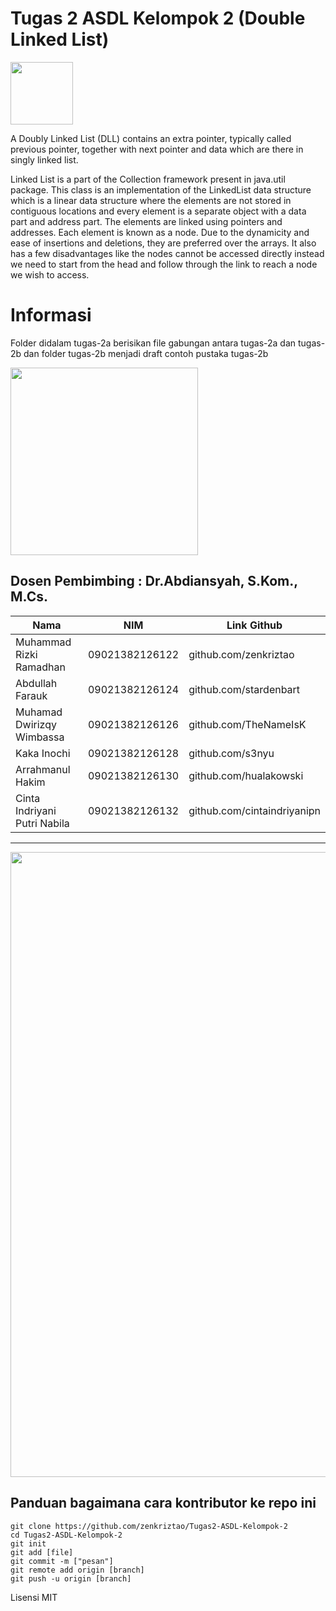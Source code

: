 # Tugas 2 ASDL Kelompok 2 (Double Linked List)

<img src="https://www.pngitem.com/pimgs/m/174-1746632_java-logo-transparent-png-java-programming-language-logo.png" width="100">

A Doubly Linked List (DLL) contains an extra pointer, typically called previous pointer, together with next pointer and data which are there in singly linked list.

Linked List is a part of the Collection framework present in java.util package. This class is an implementation of the LinkedList data structure which is a linear data structure where the elements are not stored in contiguous locations and every element is a separate object with a data part and address part. The elements are linked using pointers and addresses. Each element is known as a node. Due to the dynamicity and ease of insertions and deletions, they are preferred over the arrays. It also has a few disadvantages like the nodes cannot be accessed directly instead we need to start from the head and follow through the link to reach a node we wish to access.

# Informasi

Folder didalam tugas-2a berisikan file gabungan antara tugas-2a dan tugas-2b dan folder tugas-2b menjadi draft contoh pustaka tugas-2b

<img src="https://i.ibb.co/XpFqxTK/Screen-Shot-2022-03-07-at-09-26-15.png" width="300">


Dosen Pembimbing : Dr.Abdiansyah, S.Kom., M.Cs.
----

Nama | NIM | Link Github
--------- | --------- | ---------
Muhammad Rizki Ramadhan | 09021382126122 | github.com/zenkriztao
Abdullah Farauk | 09021382126124 | github.com/stardenbart
Muhamad Dwirizqy Wimbassa | 09021382126126 | github.com/TheNameIsK
Kaka Inochi | 09021382126128 | github.com/s3nyu
Arrahmanul Hakim | 09021382126130 | github.com/hualakowski
Cinta Indriyani Putri Nabila | 09021382126132 | github.com/cintaindriyanipn

----

<img src="https://i2.wp.com/algorithms.tutorialhorizon.com/files/2016/03/Doubly-Linked-List.png" width="1000">

## Panduan bagaimana cara kontributor ke repo ini

```
git clone https://github.com/zenkriztao/Tugas2-ASDL-Kelompok-2
cd Tugas2-ASDL-Kelompok-2
git init
git add [file]
git commit -m ["pesan"]
git remote add origin [branch]
git push -u origin [branch]

```

Lisensi MIT 
